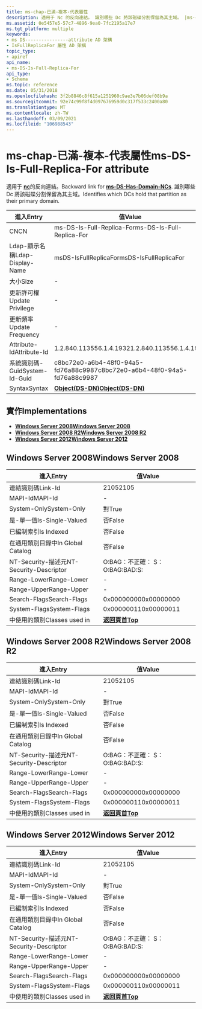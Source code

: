 ```yaml
---
title: ms-chap-已滿-複本-代表屬性
description: 適用于 Nc 的反向連結。 識別哪些 Dc 將該磁碟分割保留為其主域。 |ms-chap-已滿-複本-代表屬性
ms.assetid: 0e5457e5-57c7-4896-9ea0-7fc2195a17e7
ms.tgt_platform: multiple
keywords:
- ms DS----------------attribute AD 架構
- IsFullReplicaFor 屬性 AD 架構
topic_type:
- apiref
api_name:
- ms-DS-Is-Full-Replica-For
api_type:
- Schema
ms.topic: reference
ms.date: 05/31/2018
ms.openlocfilehash: 3f2b8846c8f615a1251960c9ae3e7b06def08b9a
ms.sourcegitcommit: 92e74c99f8f4d097676959d0c317f533c2400a80
ms.translationtype: MT
ms.contentlocale: zh-TW
ms.lasthandoff: 03/09/2021
ms.locfileid: "106988543"
---
```

# <a name="ms-ds-is-full-replica-for-attribute"></a><span data-ttu-id="04892-107">ms-chap-已滿-複本-代表屬性</span><span class="sxs-lookup"><span data-stu-id="04892-107">ms-DS-Is-Full-Replica-For attribute</span></span>

<span data-ttu-id="04892-108">適用于 [**nc**](a-msds-hasdomainncs.md)的反向連結。</span><span class="sxs-lookup"><span data-stu-id="04892-108">Backward link for [**ms-DS-Has-Domain-NCs**](a-msds-hasdomainncs.md).</span></span> <span data-ttu-id="04892-109">識別哪些 Dc 將該磁碟分割保留為其主域。</span><span class="sxs-lookup"><span data-stu-id="04892-109">Identifies which DCs hold that partition as their primary domain.</span></span>



| <span data-ttu-id="04892-110">進入</span><span class="sxs-lookup"><span data-stu-id="04892-110">Entry</span></span> | <span data-ttu-id="04892-111">值</span><span class="sxs-lookup"><span data-stu-id="04892-111">Value</span></span> |
|-------------------|-----------------------------------------|
| <span data-ttu-id="04892-112">CN</span><span class="sxs-lookup"><span data-stu-id="04892-112">CN</span></span>                | <span data-ttu-id="04892-113">ms-DS-Is-Full-Replica-For</span><span class="sxs-lookup"><span data-stu-id="04892-113">ms-DS-Is-Full-Replica-For</span></span>               |
| <span data-ttu-id="04892-114">Ldap-顯示名稱</span><span class="sxs-lookup"><span data-stu-id="04892-114">Ldap-Display-Name</span></span> | <span data-ttu-id="04892-115">msDS-IsFullReplicaFor</span><span class="sxs-lookup"><span data-stu-id="04892-115">msDS-IsFullReplicaFor</span></span>                   |
| <span data-ttu-id="04892-116">大小</span><span class="sxs-lookup"><span data-stu-id="04892-116">Size</span></span>              | \-                                      |
| <span data-ttu-id="04892-117">更新許可權</span><span class="sxs-lookup"><span data-stu-id="04892-117">Update Privilege</span></span>  | \-                                      |
| <span data-ttu-id="04892-118">更新頻率</span><span class="sxs-lookup"><span data-stu-id="04892-118">Update Frequency</span></span>  | \-                                      |
| <span data-ttu-id="04892-119">Attribute-Id</span><span class="sxs-lookup"><span data-stu-id="04892-119">Attribute-Id</span></span>      | <span data-ttu-id="04892-120">1.2.840.113556.1.4.1932</span><span class="sxs-lookup"><span data-stu-id="04892-120">1.2.840.113556.1.4.1932</span></span>                 |
| <span data-ttu-id="04892-121">系統識別碼-Guid</span><span class="sxs-lookup"><span data-stu-id="04892-121">System-Id-Guid</span></span>    | <span data-ttu-id="04892-122">c8bc72e0-a6b4-48f0-94a5-fd76a88c9987</span><span class="sxs-lookup"><span data-stu-id="04892-122">c8bc72e0-a6b4-48f0-94a5-fd76a88c9987</span></span>    |
| <span data-ttu-id="04892-123">Syntax</span><span class="sxs-lookup"><span data-stu-id="04892-123">Syntax</span></span>            | [<span data-ttu-id="04892-124">**Object(DS-DN)**</span><span class="sxs-lookup"><span data-stu-id="04892-124">**Object(DS-DN)**</span></span>](s-object-ds-dn.md) |



## <a name="implementations"></a><span data-ttu-id="04892-125">實作</span><span class="sxs-lookup"><span data-stu-id="04892-125">Implementations</span></span>

-   [<span data-ttu-id="04892-126">**Windows Server 2008**</span><span class="sxs-lookup"><span data-stu-id="04892-126">**Windows Server 2008**</span></span>](#windows-server-2008)
-   [<span data-ttu-id="04892-127">**Windows Server 2008 R2**</span><span class="sxs-lookup"><span data-stu-id="04892-127">**Windows Server 2008 R2**</span></span>](#windows-server-2008-r2)
-   [<span data-ttu-id="04892-128">**Windows Server 2012**</span><span class="sxs-lookup"><span data-stu-id="04892-128">**Windows Server 2012**</span></span>](#windows-server-2012)

## <a name="windows-server-2008"></a><span data-ttu-id="04892-129">Windows Server 2008</span><span class="sxs-lookup"><span data-stu-id="04892-129">Windows Server 2008</span></span>



| <span data-ttu-id="04892-130">進入</span><span class="sxs-lookup"><span data-stu-id="04892-130">Entry</span></span> | <span data-ttu-id="04892-131">值</span><span class="sxs-lookup"><span data-stu-id="04892-131">Value</span></span> |
|------------------------|---------------------------------|
| <span data-ttu-id="04892-132">連結識別碼</span><span class="sxs-lookup"><span data-stu-id="04892-132">Link-Id</span></span>                | <span data-ttu-id="04892-133">2105</span><span class="sxs-lookup"><span data-stu-id="04892-133">2105</span></span>                            |
| <span data-ttu-id="04892-134">MAPI-Id</span><span class="sxs-lookup"><span data-stu-id="04892-134">MAPI-Id</span></span>                | \-                              |
| <span data-ttu-id="04892-135">System-Only</span><span class="sxs-lookup"><span data-stu-id="04892-135">System-Only</span></span>            | <span data-ttu-id="04892-136">對</span><span class="sxs-lookup"><span data-stu-id="04892-136">True</span></span>                            |
| <span data-ttu-id="04892-137">是-單一值</span><span class="sxs-lookup"><span data-stu-id="04892-137">Is-Single-Valued</span></span>       | <span data-ttu-id="04892-138">否</span><span class="sxs-lookup"><span data-stu-id="04892-138">False</span></span>                           |
| <span data-ttu-id="04892-139">已編制索引</span><span class="sxs-lookup"><span data-stu-id="04892-139">Is Indexed</span></span>             | <span data-ttu-id="04892-140">否</span><span class="sxs-lookup"><span data-stu-id="04892-140">False</span></span>                           |
| <span data-ttu-id="04892-141">在通用類別目錄中</span><span class="sxs-lookup"><span data-stu-id="04892-141">In Global Catalog</span></span>      | <span data-ttu-id="04892-142">否</span><span class="sxs-lookup"><span data-stu-id="04892-142">False</span></span>                           |
| <span data-ttu-id="04892-143">NT-Security-描述元</span><span class="sxs-lookup"><span data-stu-id="04892-143">NT-Security-Descriptor</span></span> | <span data-ttu-id="04892-144">O:BAG：不正確： S：</span><span class="sxs-lookup"><span data-stu-id="04892-144">O:BAG:BAD:S:</span></span>                    |
| <span data-ttu-id="04892-145">Range-Lower</span><span class="sxs-lookup"><span data-stu-id="04892-145">Range-Lower</span></span>            | \-                              |
| <span data-ttu-id="04892-146">Range-Upper</span><span class="sxs-lookup"><span data-stu-id="04892-146">Range-Upper</span></span>            | \-                              |
| <span data-ttu-id="04892-147">Search-Flags</span><span class="sxs-lookup"><span data-stu-id="04892-147">Search-Flags</span></span>           | <span data-ttu-id="04892-148">0x00000000</span><span class="sxs-lookup"><span data-stu-id="04892-148">0x00000000</span></span>                      |
| <span data-ttu-id="04892-149">System-Flags</span><span class="sxs-lookup"><span data-stu-id="04892-149">System-Flags</span></span>           | <span data-ttu-id="04892-150">0x00000011</span><span class="sxs-lookup"><span data-stu-id="04892-150">0x00000011</span></span>                      |
| <span data-ttu-id="04892-151">中使用的類別</span><span class="sxs-lookup"><span data-stu-id="04892-151">Classes used in</span></span>        | [<span data-ttu-id="04892-152">**返回頁首**</span><span class="sxs-lookup"><span data-stu-id="04892-152">**Top**</span></span>](c-top.md)<br/> |



## <a name="windows-server-2008-r2"></a><span data-ttu-id="04892-153">Windows Server 2008 R2</span><span class="sxs-lookup"><span data-stu-id="04892-153">Windows Server 2008 R2</span></span>



| <span data-ttu-id="04892-154">進入</span><span class="sxs-lookup"><span data-stu-id="04892-154">Entry</span></span> | <span data-ttu-id="04892-155">值</span><span class="sxs-lookup"><span data-stu-id="04892-155">Value</span></span> |
|------------------------|---------------------------------|
| <span data-ttu-id="04892-156">連結識別碼</span><span class="sxs-lookup"><span data-stu-id="04892-156">Link-Id</span></span>                | <span data-ttu-id="04892-157">2105</span><span class="sxs-lookup"><span data-stu-id="04892-157">2105</span></span>                            |
| <span data-ttu-id="04892-158">MAPI-Id</span><span class="sxs-lookup"><span data-stu-id="04892-158">MAPI-Id</span></span>                | \-                              |
| <span data-ttu-id="04892-159">System-Only</span><span class="sxs-lookup"><span data-stu-id="04892-159">System-Only</span></span>            | <span data-ttu-id="04892-160">對</span><span class="sxs-lookup"><span data-stu-id="04892-160">True</span></span>                            |
| <span data-ttu-id="04892-161">是-單一值</span><span class="sxs-lookup"><span data-stu-id="04892-161">Is-Single-Valued</span></span>       | <span data-ttu-id="04892-162">否</span><span class="sxs-lookup"><span data-stu-id="04892-162">False</span></span>                           |
| <span data-ttu-id="04892-163">已編制索引</span><span class="sxs-lookup"><span data-stu-id="04892-163">Is Indexed</span></span>             | <span data-ttu-id="04892-164">否</span><span class="sxs-lookup"><span data-stu-id="04892-164">False</span></span>                           |
| <span data-ttu-id="04892-165">在通用類別目錄中</span><span class="sxs-lookup"><span data-stu-id="04892-165">In Global Catalog</span></span>      | <span data-ttu-id="04892-166">否</span><span class="sxs-lookup"><span data-stu-id="04892-166">False</span></span>                           |
| <span data-ttu-id="04892-167">NT-Security-描述元</span><span class="sxs-lookup"><span data-stu-id="04892-167">NT-Security-Descriptor</span></span> | <span data-ttu-id="04892-168">O:BAG：不正確： S：</span><span class="sxs-lookup"><span data-stu-id="04892-168">O:BAG:BAD:S:</span></span>                    |
| <span data-ttu-id="04892-169">Range-Lower</span><span class="sxs-lookup"><span data-stu-id="04892-169">Range-Lower</span></span>            | \-                              |
| <span data-ttu-id="04892-170">Range-Upper</span><span class="sxs-lookup"><span data-stu-id="04892-170">Range-Upper</span></span>            | \-                              |
| <span data-ttu-id="04892-171">Search-Flags</span><span class="sxs-lookup"><span data-stu-id="04892-171">Search-Flags</span></span>           | <span data-ttu-id="04892-172">0x00000000</span><span class="sxs-lookup"><span data-stu-id="04892-172">0x00000000</span></span>                      |
| <span data-ttu-id="04892-173">System-Flags</span><span class="sxs-lookup"><span data-stu-id="04892-173">System-Flags</span></span>           | <span data-ttu-id="04892-174">0x00000011</span><span class="sxs-lookup"><span data-stu-id="04892-174">0x00000011</span></span>                      |
| <span data-ttu-id="04892-175">中使用的類別</span><span class="sxs-lookup"><span data-stu-id="04892-175">Classes used in</span></span>        | [<span data-ttu-id="04892-176">**返回頁首**</span><span class="sxs-lookup"><span data-stu-id="04892-176">**Top**</span></span>](c-top.md)<br/> |



## <a name="windows-server-2012"></a><span data-ttu-id="04892-177">Windows Server 2012</span><span class="sxs-lookup"><span data-stu-id="04892-177">Windows Server 2012</span></span>



| <span data-ttu-id="04892-178">進入</span><span class="sxs-lookup"><span data-stu-id="04892-178">Entry</span></span> | <span data-ttu-id="04892-179">值</span><span class="sxs-lookup"><span data-stu-id="04892-179">Value</span></span> |
|------------------------|---------------------------------|
| <span data-ttu-id="04892-180">連結識別碼</span><span class="sxs-lookup"><span data-stu-id="04892-180">Link-Id</span></span>                | <span data-ttu-id="04892-181">2105</span><span class="sxs-lookup"><span data-stu-id="04892-181">2105</span></span>                            |
| <span data-ttu-id="04892-182">MAPI-Id</span><span class="sxs-lookup"><span data-stu-id="04892-182">MAPI-Id</span></span>                | \-                              |
| <span data-ttu-id="04892-183">System-Only</span><span class="sxs-lookup"><span data-stu-id="04892-183">System-Only</span></span>            | <span data-ttu-id="04892-184">對</span><span class="sxs-lookup"><span data-stu-id="04892-184">True</span></span>                            |
| <span data-ttu-id="04892-185">是-單一值</span><span class="sxs-lookup"><span data-stu-id="04892-185">Is-Single-Valued</span></span>       | <span data-ttu-id="04892-186">否</span><span class="sxs-lookup"><span data-stu-id="04892-186">False</span></span>                           |
| <span data-ttu-id="04892-187">已編制索引</span><span class="sxs-lookup"><span data-stu-id="04892-187">Is Indexed</span></span>             | <span data-ttu-id="04892-188">否</span><span class="sxs-lookup"><span data-stu-id="04892-188">False</span></span>                           |
| <span data-ttu-id="04892-189">在通用類別目錄中</span><span class="sxs-lookup"><span data-stu-id="04892-189">In Global Catalog</span></span>      | <span data-ttu-id="04892-190">否</span><span class="sxs-lookup"><span data-stu-id="04892-190">False</span></span>                           |
| <span data-ttu-id="04892-191">NT-Security-描述元</span><span class="sxs-lookup"><span data-stu-id="04892-191">NT-Security-Descriptor</span></span> | <span data-ttu-id="04892-192">O:BAG：不正確： S：</span><span class="sxs-lookup"><span data-stu-id="04892-192">O:BAG:BAD:S:</span></span>                    |
| <span data-ttu-id="04892-193">Range-Lower</span><span class="sxs-lookup"><span data-stu-id="04892-193">Range-Lower</span></span>            | \-                              |
| <span data-ttu-id="04892-194">Range-Upper</span><span class="sxs-lookup"><span data-stu-id="04892-194">Range-Upper</span></span>            | \-                              |
| <span data-ttu-id="04892-195">Search-Flags</span><span class="sxs-lookup"><span data-stu-id="04892-195">Search-Flags</span></span>           | <span data-ttu-id="04892-196">0x00000000</span><span class="sxs-lookup"><span data-stu-id="04892-196">0x00000000</span></span>                      |
| <span data-ttu-id="04892-197">System-Flags</span><span class="sxs-lookup"><span data-stu-id="04892-197">System-Flags</span></span>           | <span data-ttu-id="04892-198">0x00000011</span><span class="sxs-lookup"><span data-stu-id="04892-198">0x00000011</span></span>                      |
| <span data-ttu-id="04892-199">中使用的類別</span><span class="sxs-lookup"><span data-stu-id="04892-199">Classes used in</span></span>        | [<span data-ttu-id="04892-200">**返回頁首**</span><span class="sxs-lookup"><span data-stu-id="04892-200">**Top**</span></span>](c-top.md)<br/> |



 

 





